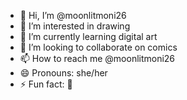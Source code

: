 - 👋 Hi, I’m @moonlitmoni26
- 👀 I’m interested in drawing
- 🌱 I’m currently learning digital art
- 💞️ I’m looking to collaborate on comics 
- 📫 How to reach me @moonlitmoni26
- 😄 Pronouns: she/her
- ⚡ Fun fact: 🤪

<!---
moonlitmoni26/moonlitmoni26 is a ✨ special ✨ repository because its `README.md` (this file) appears on your GitHub profile.
You can click the Preview link to take a look at your changes.
--->
